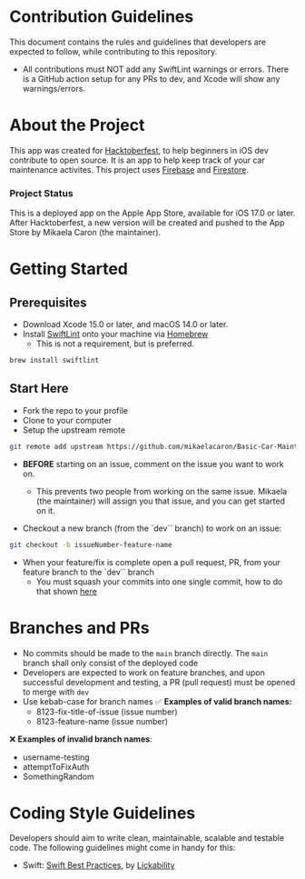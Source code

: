 # Contribution Guidelines
This document contains the rules and guidelines that developers are expected to follow, while contributing to this repository.

* All contributions must NOT add any SwiftLint warnings or errors. There is a GitHub action setup for any PRs to dev, and Xcode will show any warnings/errors.

# About the Project
This app was created for [Hacktoberfest](https://hacktoberfest.com/), to help beginners in iOS dev contribute to open source. It is an app to help keep track of your car maintenance activites. This project uses [Firebase](https://firebase.google.com) and [Firestore](https://firebase.google.com/products/firestore).

### Project Status
This is a deployed app on the Apple App Store, available for iOS 17.0 or later. After Hacktoberfest, a new version will be created and pushed to the App Store by Mikaela Caron (the maintainer).

# Getting Started
## Prerequisites
* Download Xcode 15.0 or later, and macOS 14.0 or later.
* Install [SwiftLint](https://github.com/realm/SwiftLint) onto your machine via [Homebrew](https://brew.sh/)
   * This is not a requirement, but is preferred.
```sh
brew install swiftlint
```

## Start Here
* Fork the repo to your profile
* Clone to your computer
* Setup the upstream remote

```sh
git remote add upstream https://github.com/mikaelacaron/Basic-Car-Maintenance.git
```

* **BEFORE** starting on an issue, comment on the issue you want to work on.
   * This prevents two people from working on the same issue. Mikaela (the maintainer) will assign you that issue, and you can get started on it.

* Checkout a new branch (from the `dev`` branch) to work on an issue:

```sh
git checkout -b issueNumber-feature-name
```
* When your feature/fix is complete open a pull request, PR, from your feature branch to the `dev`` branch
   * You must squash your commits into one single commit, how to do that shown [here](https://www.internalpointers.com/post/squash-commits-into-one-git)

# Branches and PRs
* No commits should be made to the `main` branch directly. The `main` branch shall only consist of the deployed code
* Developers are expected to work on feature branches, and upon successful development and testing, a PR (pull request) must be opened to merge with `dev`
* Use kebab-case for branch names
✅ **Examples of valid branch names:**
   * 8123-fix-title-of-issue (issue number)
   * 8123-feature-name (issue number)
  
❌ **Examples of invalid branch names**:
   * username-testing
   * attemptToFixAuth
   * SomethingRandom

# Coding Style Guidelines
Developers should aim to write clean, maintainable, scalable and testable code. The following guidelines might come in handy for this:
* Swift: [Swift Best Practices](https://github.com/Lickability/swift-best-practices), by [Lickability](https://lickability.com)